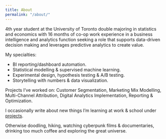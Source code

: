 ```yaml
---
title: About
permalink: "/about/"
---
```


4th year student at the University of Toronto double majoring in statistics and economics with 16 months of co-op work experience in a business intelligence and analytics function seeking a role that supports data-driven decision making and leverages predictive analytics to create value.

My specialties:

* BI reporting/dashboard automation.
* Statistical modelling & supervised machine learning.
* Experimental design, hypothesis testing & A/B testing. 
* Storytelling with numbers & data visualization.

Projects I’ve worked on: Customer Segmentation, Marketing Mix Modelling, Multi-Channel Attribution, Digital Analytics Implementation, Reporting & Optimization.

I occasionally write about new things I’m learning at work & school under [projects](http://www.justinsjlee.com/projects).

Otherwise doodling, hiking, watching cyberpunk films & documentaries, drinking too much coffee and exploring the great universe.
